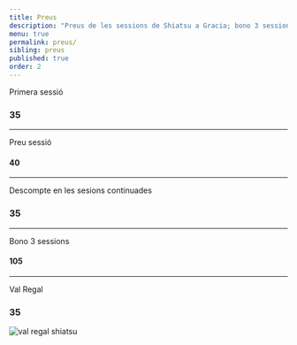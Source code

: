```yaml
---
title: Preus
description: "Preus de les sessions de Shiatsu a Gracia; bono 3 sessions, primera sessió i sessió puntual de shiatsu a Barcelona."
menu: true
permalink: preus/
sibling: preus
published: true
order: 2
---
```





Primera sessió

### 35

---

Preu sessió

#### 40

---

Descompte en les sesions continuades

### 35

---

Bono 3 sessions

#### 105

---

Val Regal

### 35

![val regal shiatsu]({{site.baseurl}}/image/val_regal_web.png)
